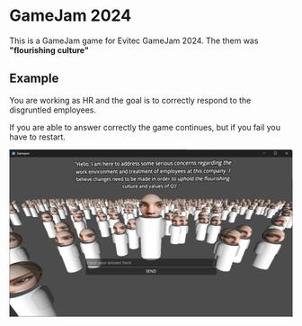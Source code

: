 # GameJam 2024

This is a GameJam game for Evitec GameJam 2024. The them was **"flourishing culture"**

## Example
You are working as HR and the goal is to correctly respond to the disgruntled employees.

If you are able to answer correctly the game continues, but if you fail you have to restart.

![](https://github.com/pixunen/game-jam-2024/blob/main/example.png)